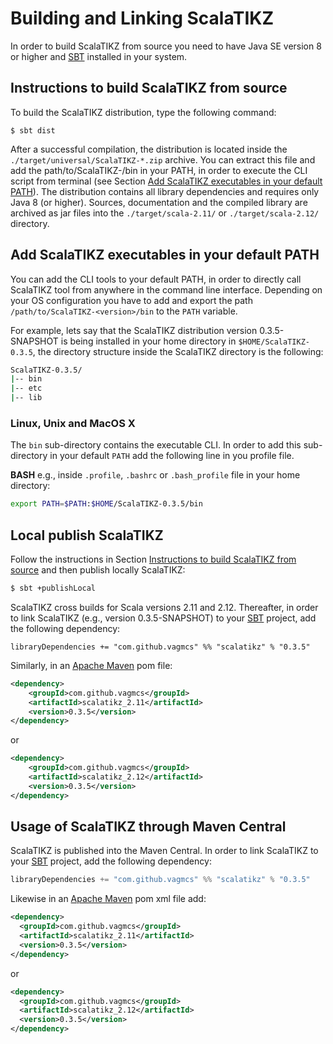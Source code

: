 # Building and Linking ScalaTIKZ

In order to build ScalaTIKZ from source you need to have Java SE version 8 or higher and
[SBT](http://www.scala-sbt.org/) installed in your system.
 
## Instructions to build ScalaTIKZ from source

To build the ScalaTIKZ distribution, type the following command:

```
$ sbt dist
```

After a successful compilation, the distribution is located inside the `./target/universal/ScalaTIKZ-*.zip` archive.
You can extract this file and add the path/to/ScalaTIKZ-<version>/bin in your PATH, in order to execute the CLI script
from terminal (see Section [Add ScalaTIKZ executables in your default PATH](#Add-ScalaTIKZ-executables-in-your-default-PATH)). The distribution contains all library dependencies and requires only Java 8 (or higher). Sources, documentation and the compiled library are archived as jar files into the `./target/scala-2.11/` or `./target/scala-2.12/` directory. 

## Add ScalaTIKZ executables in your default PATH

You can add the CLI tools to your default PATH, in order to directly call ScalaTIKZ tool from anywhere in the command
line interface. Depending on your OS configuration you have to add and export the path `/path/to/ScalaTIKZ-<version>/bin`
to the `PATH` variable.

For example, lets say that the ScalaTIKZ distribution version 0.3.5-SNAPSHOT is being installed in your home directory in
`$HOME/ScalaTIKZ-0.3.5`, the directory structure inside the ScalaTIKZ directory is the following:

```bash
ScalaTIKZ-0.3.5/
|-- bin
|-- etc
|-- lib
```

### Linux, Unix and MacOS X

The `bin` sub-directory contains the executable CLI. In order to add this sub-directory in your default `PATH`
add the following line in you profile file.

**BASH** e.g., inside `.profile`, `.bashrc` or `.bash_profile` file in your home directory:
```bash
export PATH=$PATH:$HOME/ScalaTIKZ-0.3.5/bin
```

## Local publish ScalaTIKZ

Follow the instructions in Section [Instructions to build ScalaTIKZ from source](#Instructions-to-build-ScalaTIKZ-from-source) and then publish locally ScalaTIKZ:

```bash
$ sbt +publishLocal
```

ScalaTIKZ cross builds for Scala versions 2.11 and 2.12. Thereafter, in order to link ScalaTIKZ (e.g., version 0.3.5-SNAPSHOT) to
your [SBT](http://www.scala-sbt.org/) project, add the following dependency:

```
libraryDependencies += "com.github.vagmcs" %% "scalatikz" % "0.3.5"
```

Similarly, in an [Apache Maven](https://maven.apache.org/) pom file:

```xml
<dependency>
    <groupId>com.github.vagmcs</groupId>
    <artifactId>scalatikz_2.11</artifactId>
    <version>0.3.5</version>
</dependency>
```
or

```xml
<dependency>
    <groupId>com.github.vagmcs</groupId>
    <artifactId>scalatikz_2.12</artifactId>
    <version>0.3.5</version>
</dependency>
```

## Usage of ScalaTIKZ through Maven Central

ScalaTIKZ is published into the Maven Central. In order to link ScalaTIKZ to your [SBT](http://www.scala-sbt.org/) project, add the following dependency:

```sbt
libraryDependencies += "com.github.vagmcs" %% "scalatikz" % "0.3.5"
```

Likewise in an [Apache Maven](https://maven.apache.org/) pom xml file add:

```xml
<dependency>
  <groupId>com.github.vagmcs</groupId>
  <artifactId>scalatikz_2.11</artifactId>
  <version>0.3.5</version>
</dependency>
```

or

```xml
<dependency>
  <groupId>com.github.vagmcs</groupId>
  <artifactId>scalatikz_2.12</artifactId>
  <version>0.3.5</version>
</dependency>
```
